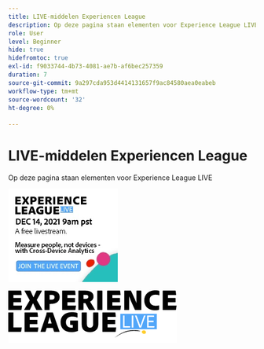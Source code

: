 ```yaml
---
title: LIVE-middelen Experiencen League
description: Op deze pagina staan elementen voor Experience League LIVE
role: User
level: Beginner
hide: true
hidefromtoc: true
exl-id: f9033744-4b73-4081-ae7b-af6bec257359
duration: 7
source-git-commit: 9a297cda953d4414131657f9ac84580aea0eabeb
workflow-type: tm+mt
source-wordcount: '32'
ht-degree: 0%

---
```


# LIVE-middelen Experiencen League

Op deze pagina staan elementen voor Experience League LIVE

![Aflevering 6 Zijbalkafbeelding](assets/exl-live-ep6-sidebar.jpg)

![Actief logo Experience League](assets/exl-live-logo.png)

